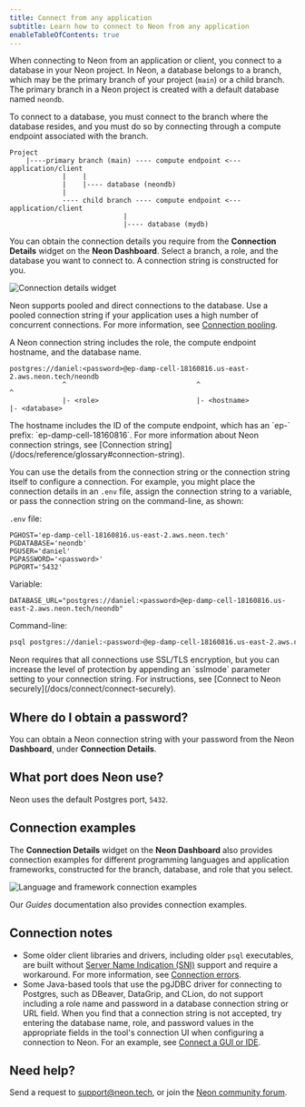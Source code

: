 ```yaml
---
title: Connect from any application
subtitle: Learn how to connect to Neon from any application
enableTableOfContents: true
---
```

When connecting to Neon from an application or client, you connect to a database in your Neon project. In Neon, a database belongs to a branch, which may be the primary branch of your project (`main`) or a child branch. The primary branch in a Neon project is created with a default database named `neondb`.

To connect to a database, you must connect to the branch where the database resides, and you must do so by connecting through a compute endpoint associated with the branch.

```text
Project
    |----primary branch (main) ---- compute endpoint <--- application/client
             |    |
             |    |---- database (neondb)
             |
             ---- child branch ---- compute endpoint <--- application/client
                            |
                            |---- database (mydb)  
```

You can obtain the connection details you require from the **Connection Details** widget on the **Neon Dashboard**. Select a branch, a role, and the database you want to connect to. A connection string is constructed for you.

![Connection details widget](/docs/connect/connection_details.png)

Neon supports pooled and direct connections to the database. Use a pooled connection string if your application uses a high number of concurrent connections. For more information, see [Connection pooling](/docs/connect/connection-pooling#connection-pooling).

A Neon connection string includes the role, the compute endpoint hostname, and the database name.

```text
postgres://daniel:<password>@ep-damp-cell-18160816.us-east-2.aws.neon.tech/neondb
             ^                                ^                              ^
             |- <role>                        |- <hostname>                  |- <database>
```

<Admonition type="note">
The hostname includes the ID of the compute endpoint, which has an `ep-` prefix: `ep-damp-cell-18160816`. For more information about Neon connection strings, see [Connection string](/docs/reference/glossary#connection-string).
</Admonition>

You can use the details from the connection string or the connection string itself to configure a connection. For example, you might place the connection details in an `.env` file, assign the connection string to a variable, or pass the connection string on the command-line, as shown:

`.env` file:

```text
PGHOST='ep-damp-cell-18160816.us-east-2.aws.neon.tech'
PGDATABASE='neondb'
PGUSER='daniel'
PGPASSWORD='<password>'
PGPORT='5432'
```

Variable:

<CodeBlock shouldWrap>

```text
DATABASE_URL="postgres://daniel:<password>@ep-damp-cell-18160816.us-east-2.aws.neon.tech/neondb"
```

</CodeBlock>

Command-line:

<CodeBlock shouldWrap>

```bash
psql postgres://daniel:<password>@ep-damp-cell-18160816.us-east-2.aws.neon.tech/neondb
```

</CodeBlock>

<Admonition type="note">
Neon requires that all connections use SSL/TLS encryption, but you can increase the level of protection by appending an `sslmode` parameter setting to your connection string. For instructions, see [Connect to Neon securely](/docs/connect/connect-securely).
</Admonition>

## Where do I obtain a password?

You can obtain a Neon connection string with your password from the Neon **Dashboard**, under **Connection Details**.

## What port does Neon use?

Neon uses the default Postgres port, `5432`.

## Connection examples

The **Connection Details** widget on the **Neon Dashboard** also provides connection examples for different programming languages and application frameworks, constructed for the branch, database, and role that you select.

![Language and framework connection examples](/docs/connect/code_connection_examples.png)

Our *Guides* documentation also provides connection examples.

## Connection notes

- Some older client libraries and drivers, including older `psql` executables, are built without [Server Name Indication (SNI)](/docs/reference/glossary#sni) support and require a workaround. For more information, see [Connection errors](/docs/connect/connection-errors).
- Some Java-based tools that use the pgJDBC driver for connecting to Postgres, such as DBeaver, DataGrip, and CLion, do not support including a role name and password in a database connection string or URL field. When you find that a connection string is not accepted, try entering the database name, role, and password values in the appropriate fields in the tool's connection UI when configuring a connection to Neon. For an example, see [Connect a GUI or IDE](/docs/connect/connect-postgres-gui#connect-to-the-database).

## Need help?

Send a request to [support@neon.tech](mailto:support@neon.tech), or join the [Neon community forum](https://community.neon.tech/).
